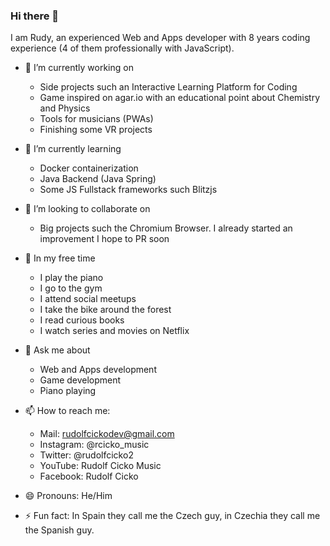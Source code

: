 ### Hi there 👋

I am Rudy, an experienced Web and Apps developer with 8 years coding experience (4 of them professionally with JavaScript). 

- 🔭 I’m currently working on
  - Side projects such an Interactive Learning Platform for Coding
  - Game inspired on agar.io with an educational point about Chemistry and Physics
  - Tools for musicians (PWAs)
  - Finishing some VR projects
  
- 🌱 I’m currently learning 
  - Docker containerization
  - Java Backend (Java Spring)
  - Some JS Fullstack frameworks such Blitzjs
  
- 👯 I’m looking to collaborate on 
  - Big projects such the Chromium Browser. I already started an improvement I hope to PR soon
  
- 🤸‍ In my free time
  - I play the piano
  - I go to the gym
  - I attend social meetups
  - I take the bike around the forest
  - I read curious books
  - I watch series and movies on Netflix

  
- 💬 Ask me about 
  - Web and Apps development
  - Game development
  - Piano playing
  
- 📫 How to reach me: 
  - Mail: rudolfcickodev@gmail.com
  - Instagram: @rcicko_music
  - Twitter: @rudolfcicko2
  - YouTube: Rudolf Cicko Music
  - Facebook: Rudolf Cicko

- 😄 Pronouns: He/Him

- ⚡ Fun fact: In Spain they call me the Czech guy, in Czechia they call me the Spanish guy.
